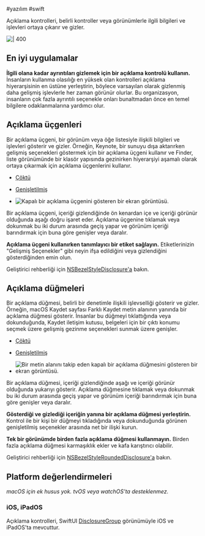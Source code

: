 #yazılım #swift 

Açıklama kontrolleri, belirli kontroller veya görünümlerle ilgili bilgileri ve işlevleri ortaya çıkarır ve gizler.

 ![   | 400](https://developer.apple.com/design/human-interface-guidelines/images/intro/components/disclosure-control-intro-dark_2x.png)

## En iyi uygulamalar

**İlgili olana kadar ayrıntıları gizlemek için bir açıklama kontrolü kullanın.** İnsanların kullanma olasılığı en yüksek olan kontrolleri açıklama hiyerarşisinin en üstüne yerleştirin, böylece varsayılan olarak gizlenmiş daha gelişmiş işlevlerle her zaman görünür olurlar. Bu organizasyon, insanların çok fazla ayrıntılı seçenekle onları bunaltmadan önce en temel bilgilere odaklanmalarına yardımcı olur.

## Açıklama üçgenleri

Bir açıklama üçgeni, bir görünüm veya öğe listesiyle ilişkili bilgileri ve işlevleri gösterir ve gizler. Örneğin, Keynote, bir sunuyu dışa aktarırken gelişmiş seçenekleri göstermek için bir açıklama üçgeni kullanır ve Finder, liste görünümünde bir klasör yapısında gezinirken hiyerarşiyi aşamalı olarak ortaya çıkarmak için açıklama üçgenlerini kullanır.

- [Çöktü](#)
- [Genişletilmiş](#)

- ![Kapalı bir açıklama üçgenini gösteren bir ekran görüntüsü.](https://developer.apple.com/design/human-interface-guidelines/components/layout-and-organization/disclosure-controls/images/disclosure-triangle-before_2x.png)
    

Bir açıklama üçgeni, içeriği gizlendiğinde ön kenardan içe ve içeriği görünür olduğunda aşağı doğru işaret eder. Açıklama üçgenine tıklamak veya dokunmak bu iki durum arasında geçiş yapar ve görünüm içeriği barındırmak için buna göre genişler veya daralır.

**Açıklama üçgeni kullanırken tanımlayıcı bir etiket sağlayın.** Etiketlerinizin "Gelişmiş Seçenekler" gibi neyin ifşa edildiğini veya gizlendiğini gösterdiğinden emin olun.

Geliştirici rehberliği için [NSBezelStyleDisclosure'a](https://developer.apple.com/documentation/appkit/nsbezelstyle/nsbezelstyledisclosure) bakın.

## Açıklama düğmeleri

Bir açıklama düğmesi, belirli bir denetimle ilişkili işlevselliği gösterir ve gizler. Örneğin, macOS Kaydet sayfası Farklı Kaydet metin alanının yanında bir açıklama düğmesi gösterir. İnsanlar bu düğmeyi tıklattığında veya dokunduğunda, Kaydet iletişim kutusu, belgeleri için bir çıktı konumu seçmek üzere gelişmiş gezinme seçenekleri sunmak üzere genişler.

- [Çöktü](#)
- [Genişletilmiş](#)

- ![Bir metin alanını takip eden kapalı bir açıklama düğmesini gösteren bir ekran görüntüsü.](https://developer.apple.com/design/human-interface-guidelines/components/layout-and-organization/disclosure-controls/images/disclosure-button-before_2x.png)
    

Bir açıklama düğmesi, içeriği gizlendiğinde aşağı ve içeriği görünür olduğunda yukarıyı gösterir. Açıklama düğmesine tıklamak veya dokunmak bu iki durum arasında geçiş yapar ve görünüm içeriği barındırmak için buna göre genişler veya daralır.

**Gösterdiği ve gizlediği içeriğin yanına bir açıklama düğmesi yerleştirin.** Kontrol ile bir kişi bir düğmeyi tıkladığında veya dokunduğunda görünen genişletilmiş seçenekler arasında net bir ilişki kurun.

**Tek bir görünümde birden fazla açıklama düğmesi kullanmayın.** Birden fazla açıklama düğmesi karmaşıklık ekler ve kafa karıştırıcı olabilir.

Geliştirici rehberliği için [NSBezelStyleRoundedDisclosure'a](https://developer.apple.com/documentation/appkit/nsbezelstyle/nsbezelstyleroundeddisclosure) bakın.

## Platform değerlendirmeleri

*macOS için ek husus yok. tvOS veya watchOS'ta desteklenmez.*

### iOS, iPadOS

Açıklama kontrolleri, SwiftUI [DisclosureGroup](https://developer.apple.com/documentation/swiftui/disclosuregroup) görünümüyle iOS ve iPadOS'ta mevcuttur.